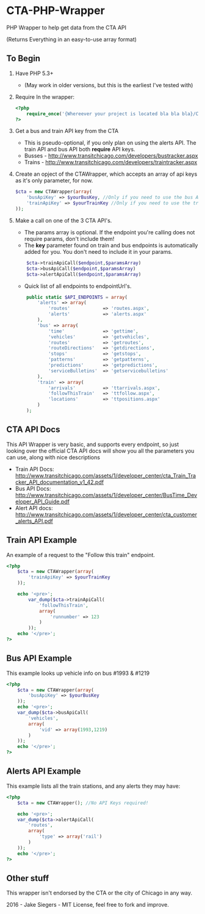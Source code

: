 # CTA-PHP-Wrapper
PHP Wrapper to help get data from the CTA API

(Returns Everything in an easy-to-use array format)

## To Begin
1. Have PHP 5.3+
    * (May work in older versions, but this is the earliest I've tested with)
2. Require In the wrapper:

    ```php
    <?php
        require_once('{Whereever your project is located bla bla bla}/CTAWrapper.php');
    ?>
    ```
3. Get a bus and train API key from the CTA
    * This is pseudo-optional, if you only plan on using the alerts API. The train API and bus API both **require** API keys.
    * Busses - http://www.transitchicago.com/developers/bustracker.aspx
    * Trains - http://www.transitchicago.com/developers/traintracker.aspx
4. Create an opject of the CTAWrapper, which accepts an array of api keys as it's only parameter, for now.

    ```php
    $cta = new CTAWrapper(array(
        'busApiKey' => $yourBusKey, //Only if you need to use the bus API
        'trainApiKey' => $yourTrainKey //Only if you need to use the train API
    ));
    ```
5. Make a call on one of the 3 CTA API's.
    * The params array is optional. If the endpoint you're calling does not require params, don't include them!
    * The **key** parameter found on train and bus endpoints is automatically added for you. You don't need to include it in your params.

    ```php
        $cta->trainApiCall($endpoint,$paramsArray)
        $cta->busApiCall($endpoint,$paramsArray)
        $cta->alertApiCall($endpoint,$paramsArray)
    ```
    * Quick list of all endpoints to endpointUrl's.

    ```php
        public static $API_ENDPOINTS = array(
            'alerts' => array(
                'routes'            => 'routes.aspx',
                'alerts'            => 'alerts.aspx'
            ),
            'bus' => array(
                'time'              => 'gettime',
                'vehicles'          => 'getvehicles',
                'routes'            => 'getroutes',
                'routeDirections'   => 'getdirections',
                'stops'             => 'getstops',
                'patterns'          => 'getpatterns',
                'predictions'       => 'getpredictions',
                'serviceBulletins'  => 'getservicebulletins'
            ),
            'train' => array(
                'arrivals'          => 'ttarrivals.aspx',
                'followThisTrain'   => 'ttfollow.aspx',
                'locations'         => 'ttpositions.aspx'
            )
        );
    ```

## CTA API Docs
This API Wrapper is very basic, and supports every endpoint, so just looking over the official CTA API docs will show you all the parameters you can use, along with nice descriptions

* Train API Docs: http://www.transitchicago.com/assets/1/developer_center/cta_Train_Tracker_API_documentation_v1_42.pdf
* Bus API Docs: http://www.transitchicago.com/assets/1/developer_center/BusTime_Developer_API_Guide.pdf
* Alert API docs: http://www.transitchicago.com/assets/1/developer_center/cta_customer_alerts_API.pdf

## Train API Example
An example of a request to the "Follow this train" endpoint.

```php
<?php
    $cta = new CTAWrapper(array(
        'trainApiKey' => $yourTrainKey
    ));

    echo '<pre>';
        var_dump($cta->trainApiCall(
            'followThisTrain',
            array(
                'runnumber' => 123
            )
        ));
    echo '</pre>';
?>
```
## Bus API Example
This example looks up vehicle info on bus #1993 & #1219

```php
<?php
    $cta = new CTAWrapper(array(
        'busApiKey' => $yourBusKey
    ));
    echo '<pre>';
    var_dump($cta->busApiCall(
        'vehicles',
        array(
            'vid' => array(1993,1219)
        )
    ));
    echo '</pre>';
?>
```

## Alerts API Example
This example lists all the train stations, and any alerts they may have:

```php
<?php
    $cta = new CTAWrapper(); //No API Keys required!

    echo '<pre>';
    var_dump($cta->alertApiCall(
        'routes',
        array(
            'type' => array('rail')
        )
    ));
    echo '</pre>';
?>
```

## Other stuff
This wrapper isn't endorsed by the CTA or the city of Chicago in any way.

2016 - Jake Siegers - MIT License, feel free to fork and improve.